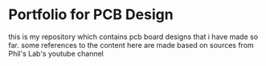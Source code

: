 # Portfolio for PCB Design
 this is my repository which contains pcb board designs that i have made so far. some references to the content here are made based on sources from Phil's Lab's youtube channel
